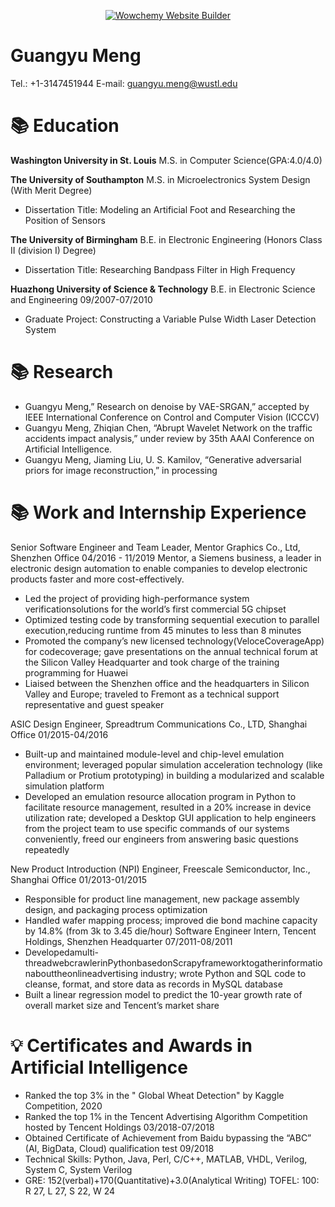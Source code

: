 <p align="center"><a href="https://wowchemy.com" target="_blank" rel="noopener"><img src="https://wowchemy.com/img/logo_200px.png" alt="Wowchemy Website Builder"></a></p>

# Guangyu Meng 

Tel.: +1-3147451944 E-mail: guangyu.meng@wustl.edu

# 📚 Education
**Washington University in St. Louis** M.S. in Computer Science(GPA:4.0/4.0)

**The University of Southampton** M.S. in Microelectronics System Design (With Merit Degree)
- Dissertation Title: Modeling an Artificial Foot and Researching the Position of Sensors

**The University of Birmingham** B.E. in Electronic Engineering (Honors Class II (division I) Degree)
- Dissertation Title: Researching Bandpass Filter in High Frequency

**Huazhong University of Science & Technology** B.E. in Electronic Science and Engineering  09/2007-07/2010 
- Graduate Project: Constructing a Variable Pulse Width Laser Detection System

# 📚 Research
- Guangyu Meng,” Research on denoise by VAE-SRGAN,” accepted by IEEE International Conference on Control and
Computer Vision (ICCCV)
- Guangyu Meng, Zhiqian Chen, “Abrupt Wavelet Network on the traffic accidents impact analysis,” under review by 35th
AAAI Conference on Artificial Intelligence.
- Guangyu Meng, Jiaming Liu, U. S. Kamilov, “Generative adversarial priors for image reconstruction,” in processing

# 📚 Work and Internship Experience

Senior Software Engineer and Team Leader, 
Mentor Graphics Co., Ltd, Shenzhen Office 
04/2016 - 11/2019 
Mentor, a Siemens business, a leader in electronic design automation to enable companies to develop electronic products faster and more cost-effectively.
- Led the project of providing high-performance system verificationsolutions for the world’s first commercial 5G chipset 
- Optimized testing code by transforming sequential execution to parallel execution,reducing runtime from 45 minutes to less than 8 minutes
- Promoted the company’s new licensed technology(VeloceCoverageApp) for codecoverage; gave presentations on the annual technical forum at the Silicon Valley Headquarter and took charge of the training programming for Huawei
- Liaised between the Shenzhen office and the headquarters in Silicon Valley and Europe; traveled to Fremont as a technical support representative and guest speaker

ASIC Design Engineer, 
Spreadtrum Communications Co., LTD, Shanghai Office 01/2015-04/2016
- Built-up and maintained module-level and chip-level emulation environment; leveraged popular simulation acceleration
technology (like Palladium or Protium prototyping) in building a modularized and scalable simulation platform
- Developed an emulation resource allocation program in Python to facilitate resource management, resulted in a 20% increase in device utilization rate; developed a Desktop GUI application to help engineers from the project team to use specific
commands of our systems conveniently, freed our engineers from answering basic questions repeatedly

New Product Introduction (NPI) Engineer, Freescale Semiconductor, Inc., Shanghai Office 01/2013-01/2015
- Responsible for product line management, new package assembly design, and packaging process optimization
- Handled wafer mapping process; improved die bond machine capacity by 14.8% (from 3k to 3.45 die/hour)
Software Engineer Intern, Tencent Holdings, Shenzhen Headquarter 07/2011-08/2011
- Developedamulti-threadwebcrawlerinPythonbasedonScrapyframeworktogatherinformationabouttheonlineadvertising
industry; wrote Python and SQL code to cleanse, format, and store data as records in MySQL database
- Built a linear regression model to predict the 10-year growth rate of overall market size and Tencent’s market share


# 💡 Certificates and Awards in Artificial Intelligence
- Ranked the top 3% in the " Global Wheat Detection" by Kaggle Competition, 2020
- Ranked the top 1% in the Tencent Advertising Algorithm Competition hosted by Tencent Holdings 03/2018-07/2018 
- Obtained Certificate of Achievement from Baidu bypassing the “ABC” (AI, BigData, Cloud) qualification test 09/2018
- Technical Skills: Python, Java, Perl, C/C++, MATLAB, VHDL, Verilog, System C, System Verilog
- GRE: 152(verbal)+170(Quantitative)+3.0(Analytical Writing) TOFEL: 100: R 27, L 27, S 22, W 24



